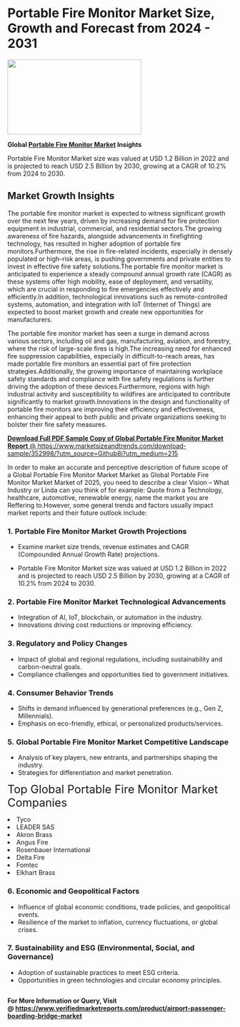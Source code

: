 <H1>Portable Fire Monitor Market Size, Growth and Forecast from 2024 - 2031</H1><img class="aligncenter size-medium wp-image-584254" src="https://thirdeyenews.in/wp-content/uploads/2024/09/Global-Market-Research-300x168.jpeg" alt="" width="300" height="168" /><p><strong>Global&nbsp;<a href="https://www.marketsizeandtrends.com/download-sample/352998/?utm_source=Github8j?utm_medium=215">Portable Fire Monitor Market</a> Insights</strong></p><p>Portable Fire Monitor Market size was valued at USD 1.2 Billion in 2022 and is projected to reach USD 2.5 Billion by 2030, growing at a CAGR of 10.2% from 2024 to 2030.</p><p><h2>Market Growth Insights</h2> <p>The portable fire monitor market is expected to witness significant growth over the next few years, driven by increasing demand for fire protection equipment in industrial, commercial, and residential sectors.The growing awareness of fire hazards, alongside advancements in firefighting technology, has resulted in higher adoption of portable fire monitors.Furthermore, the rise in fire-related incidents, especially in densely populated or high-risk areas, is pushing governments and private entities to invest in effective fire safety solutions.The portable fire monitor market is anticipated to experience a steady compound annual growth rate (CAGR) as these systems offer high mobility, ease of deployment, and versatility, which are crucial in responding to fire emergencies effectively and efficiently.In addition, technological innovations such as remote-controlled systems, automation, and integration with IoT (Internet of Things) are expected to boost market growth and create new opportunities for manufacturers.</p> <p><a href="#"></a></p> <p>The portable fire monitor market has seen a surge in demand across various sectors, including oil and gas, manufacturing, aviation, and forestry, where the risk of large-scale fires is high.The increasing need for enhanced fire suppression capabilities, especially in difficult-to-reach areas, has made portable fire monitors an essential part of fire protection strategies.Additionally, the growing importance of maintaining workplace safety standards and compliance with fire safety regulations is further driving the adoption of these devices.Furthermore, regions with high industrial activity and susceptibility to wildfires are anticipated to contribute significantly to market growth.Innovations in the design and functionality of portable fire monitors are improving their efficiency and effectiveness, enhancing their appeal to both public and private organizations seeking to bolster their fire safety measures.<p><a href="#"></p><p><span class=""><strong>Download Full PDF Sample Copy of Global Portable Fire Monitor Market Report</strong> @ <a href="https://www.marketsizeandtrends.com/download-sample/352998/?utm_source=Github8j?utm_medium=215" target="_blank">https://www.marketsizeandtrends.com/download-sample/352998/?utm_source=Github8j?utm_medium=215</a></span></p><p>In order to make an accurate and perceptive description of future scope of a Global&nbsp;Portable Fire Monitor Market Market as Global&nbsp;Portable Fire Monitor Market Market of 2025, you need to describe a clear Vision &ndash; What Industry or Linda can you think of for example: Quote from a Technology, healthcare, automotive, renewable energy, name the market you are Reffering to.However, some general trends and factors usually impact market reports and their future outlook include:</p><h3>1.&nbsp;<strong>Portable Fire Monitor Market Growth Projections</strong></h3><ul><li>Examine market size trends, revenue estimates and CAGR (Compounded Annual Growth Rate) projections.</li><li><p>Portable Fire Monitor Market size was valued at USD 1.2 Billion in 2022 and is projected to reach USD 2.5 Billion by 2030, growing at a CAGR of 10.2% from 2024 to 2030.</p></li></ul><h3>2.&nbsp;<strong>Portable Fire Monitor Market Technological Advancements</strong></h3><ul><li>Integration of AI, IoT, blockchain, or automation in the industry.</li><li>Innovations driving cost reductions or improving efficiency.</li></ul><h3>3.&nbsp;<strong>Regulatory and Policy Changes</strong></h3><ul><li>Impact of global and regional regulations, including sustainability and carbon-neutral goals.</li><li>Compliance challenges and opportunities tied to government initiatives.</li></ul><h3>4.&nbsp;<strong>Consumer Behavior Trends</strong></h3><ul><li>Shifts in demand influenced by generational preferences (e.g., Gen Z, Millennials).</li><li>Emphasis on eco-friendly, ethical, or personalized products/services.</li></ul><h3>5.&nbsp;<strong>Global Portable Fire Monitor Market Competitive Landscape</strong></h3><ul><li>Analysis of key players, new entrants, and partnerships shaping the industry.</li><li>Strategies for differentiation and market penetration.</li></ul><p data-pm-slice="1 1 []"><span style="color: inherit; font-family: inherit; font-size: 25px;">Top Global Portable Fire Monitor Market Companies</span></p><div class="" data-test-id=""><p><li>Tyco</li><li> LEADER SAS</li><li> Akron Brass</li><li> Angus Fire</li><li> Rosenbauer International</li><li> Delta Fire</li><li> Fomtec</li><li> Elkhart Brass</li></p></div><h3>6.&nbsp;<strong>Economic and Geopolitical Factors</strong></h3><ul><li>Influence of global economic conditions, trade policies, and geopolitical events.</li><li>Resilience of the market to inflation, currency fluctuations, or global crises.</li></ul><h3>7.&nbsp;<strong>Sustainability and ESG (Environmental, Social, and Governance)</strong></h3><ul><li>Adoption of sustainable practices to meet ESG criteria.</li><li>Opportunities in green technologies and circular economy principles.</li></ul><h2><strong style="font-size: 14px;">For More Information or Query, Visit @&nbsp;</strong><a style="background-color: #ffffff; font-size: 14px;" href="https://www.marketsizeandtrends.com/report/portable-fire-monitor-market/" target="_blank">https://www.verifiedmarketreports.com/product/airport-passenger-boarding-bridge-market</a></h2>
